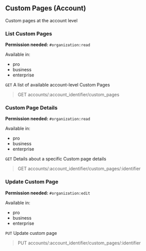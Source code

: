## Custom Pages (Account)

Custom pages at the account level

### List Custom Pages

**Permission needed:** `#organization:read`

Available in:

* pro
* business
* enterprise

`GET` A list of available account-level Custom Pages 

> GET accounts/:account_identifier/custom_pages


### Custom Page Details

**Permission needed:** `#organization:read`

Available in:

* pro
* business
* enterprise

`GET` Details about a specific Custom page details

> GET accounts/:account_identifier/custom_pages/:identifier


### Update Custom Page

**Permission needed:** `#organization:edit`

Available in:

* pro
* business
* enterprise

`PUT` Update custom page

> PUT accounts/:account_identifier/custom_pages/:identifier

